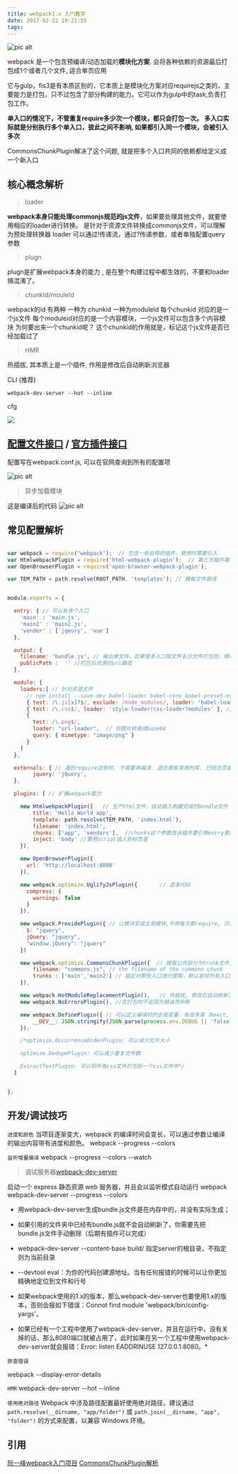 ```yaml
---
title: webpack1.x 入门教学
date: 2017-02-22 19:21:55
tags:
---
```


![pic alt](http://webpackdoc.com/images/what-is-webpack.png "opt title")

webpack 是一个包含预编译/动态加载的**模块化方案**.  会将各种依赖的资源最后打包成1个或者几个文件, 适合单页应用

它与gulp，fis3是有本质区别的，它本质上是模块化方案对应requirejs之类的，主要能力是打包，只不过包含了部分构建的能力。它可以作为gulp中的task,负责打包工作。

**单入口的情况下，不管重复require多少次一个模块，都只会打包一次。**
**多入口实际就是分别执行多个单入口，彼此之间不影响, 如果都引入同一个模块，会被引入多次**

CommonsChunkPlugin解决了这个问题, 就是把多个入口共同的依赖都给定义成 一个新入口

## 核心概念解析

> loader

**webpack本身只能处理commonjs规范的js文件**，如果要处理其他文件，就要使用相应的loader进行转换。
是针对于资源文件转换成commonjs文件，可以理解为预处理转换器
loader 可以通过!传递流，通过?传递参数，或者单独配置query参数

> plugn

plugn是扩展webpack本身的能力 , 是在整个构建过程中都生效的，不要和loader搞混淆了。

> chunkId/mouleId

webpack的id 有两种 一种为 chunkid 一种为moduleId
每个chunkid 对应的是一个js文件
每个moduleid对应的是一个内容模块，一个js文件可以包含多个内容模块
为何要出来一个chunkid呢？ 这个chunkid的作用就是，标记这个js文件是否已经加载过了

> HMR

热插拔, 其本质上是一个插件, 作用是修改后自动刷新浏览器

CLI (推荐)

`webpack-dev-server --hot --inline`

cfg

![](http://p1.bqimg.com/567571/f4129450f02c59ce.png)

## [配置文件接口](http://webpack.github.io/docs/configuration.html#output-chunkfilename) / [官方插件接口](http://webpack.github.io/docs/list-of-plugins.html)

配置写在webpack.conf.js, 可以在官网查询到所有的配置项

![pic alt](http://p1.bpimg.com/567571/af938cd7c72d71f7.png "opt title")

> 异步加载模块

这是编译后的代码
![pic alt](http://i1.piimg.com/567571/d62cf7c9f9a246d1.png "opt title")

## 常见配置解析

```javascript

var webpack = require("webpack");  // 包含一些自带的插件，使用时需要引入
var HtmlwebpackPlugin = require('html-webpack-plugin');  // 第三方插件需要安装，并引入
var OpenBrowserPlugin = require('open-browser-webpack-plugin');

var TEM_PATH = path.resolve(ROOT_PATH, 'templates'); // 模板文件路径


module.exports = {

  entry: { // 可以有多个入口
	'main' : 'main.js',
	'main2' : 'main2.js',
	'vender' : ['jqeury', 'vue']
  }, 

  output: {
    filename: 'bundle.js', // 输出单文件，如果是多入口按文件名分文件打包则，顺带添加hash，[name].[hash].js , 如果不这么写，由于输出名一样，文件会被覆盖
    publicPath :  '' //打包后资源的url路径
  },

  module: {
    loaders:[ // 针对资源文件
      // npm install --save-dev babel-loader babel-core babel-preset-es2015  babel-preset-react  编译jsx
      { test: /\.js[x]?$/, exclude: /node_modules/, loader: 'babel-loader?presets[]=es2015&presets[]=react' }, // 简写  使用es6
      { test: /\.css$/, loader: 'style-loader!css-loader?modules' }, // 将css文件插入dom
      {
        test: /\.png$/,
        loader: "url-loader",  // 将图片转换成base64
        query: { mimetype: "image/png" }
      }
    ]
  },

  externals: { // 遇到require这些时, 不需要再编译. 适合那些常用的库, 已经在页面通过<script>引入了, 就无需都打包到一起了 , 全局变量申明
        jquery: 'jQuery',
  },

  plugins: [ // 扩展webpack能力

    new HtmlwebpackPlugin({   // 生产html文件，自动插入构建完成的bundle文件
        title: 'Hello World app',
        template: path.resolve(TEM_PATH, 'index.html'),
        filename: 'index.html',
        chunks: ['app', 'vendors'],  //chunks这个参数告诉插件要引用entry里面的哪几个入口
        inject: 'body' //要把script插入到标签里
    }),

    new OpenBrowserPlugin({
      url: 'http://localhost:8080'
    }),

    new webpack.optimize.UglifyJsPlugin({       // 混淆代码
      compress: {
        warnings: false
      }
    }),

    new webpack.ProvidePlugin({ // 让模块变成全局模块,不用每次都require, 只要发现有引用就会当成依赖传入
      $: "jquery",
      jQuery: "jquery",
      "window.jQuery": "jquery"
    })

    new webpack.optimize.CommonsChunkPlugin({  // 提取公共部分为trunk文件,  所以在浏览器中加载的话，必须先加载 common.js names: ['vendor'], // 成为一个新的入口
        filename: "commons.js", // the filename of the commons chunk
        trunks : ['main','main2'] // 指定对那些入口进行提取，默认是对所有入口
    }),

    new webpack.HotModuleReplacementPlugin(),   // 热插拔, 修改后自动刷新浏览器，有配置文件，和cli2中方式
    new webpack.NoErrorsPlugin(), //在打包时不会因为错误而中断

    new webpack.DefinePlugin({ // 可以定义编译时的全局变量，有很多库（React, Vue等）会根据 NODE_ENV 这个变量来判断当前环境。为了尽可能减少包大小，在生产环境中要定义当前环境变量
        __DEV__: JSON.stringify(JSON.parse(process.env.DEBUG || 'false'))
    });

    /*optimize.OccurrenceOrderPlugin: 可以减少文件大小

    optimize.DedupePlugin: 可以减少重复文件数

    ExtractTextPlugin: 可以将所有css文件打包到一个css文件中*/
  ]


};

```

## 开发/调试技巧

`进度和颜色`
当项目逐渐变大，webpack 的编译时间会变长，可以通过参数让编译的输出内容带有进度和颜色。
webpack --progress --colors

`监听增量编译`
webpack --progress --colors --watch

> 调试服务器[webpack-dev-server](http://webpack.github.io/docs/webpack-dev-server.html)

启动一个 express 静态资源 web 服务器，并且会以监听模式自动运行 webpack
webpack-dev-server --progress --colors

* 用webpack-dev-server生成bundle.js文件是在内存中的，并没有实际生成；

* 如果引用的文件夹中已经有bundle.js就不会自动刷新了，你需要先把bundle.js文件手动删除（后期有插件可以完成）

* webpack-dev-server --content-base build/   指定server的根目录，不指定则为当前目录

* --devtool eval：为你的代码创建源地址。当有任何报错的时候可以让你更加精确地定位到文件和行号

* 如果webpack使用的1.x的版本，那么webpack-dev-server也要使用1.x的版本，否则会报如下错误：Connot find module 'webpack/bin/config-yargs'。

* 如果已经有一个工程中使用了webpack-dev-server，并且在运行中，没有关掉的话，那么8080端口就被占用了，此时如果在另一个工程中使用webpack-dev-server就会报错：Error: listen EADDRINUSE 127.0.0.1:8080。*

`排查错误`

webpack --display-error-details

`HMR`
webpack-dev-server --hot --inline

`使用绝对路径`
Webpack 中涉及路径配置最好使用绝对路径，建议通过 
`path.resolve(__dirname, "app/folder")` 或 
`path.join(__dirname, "app", "folder")` 的方式来配置，以兼容 Windows 环境。



## 引用

[阮一峰webpack入门项目](https://github.com/ruanyf/webpack-demos#demo01-entry-file-source )
[CommonsChunkPlugin解析](http://cnodejs.org/topic/5867bb575eac96bb04d3e301)
